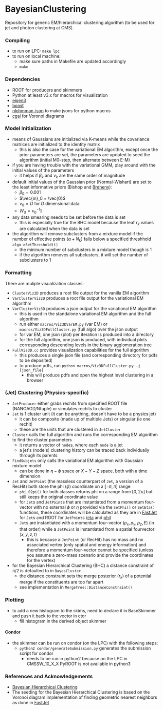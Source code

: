 # BayesianClustering
Repository for generic EM/hierarchical clustering algorithm (to be used for jet and photon clustering at CMS).

### Compiling
- to run on LPC: `make lpc`
- to run on local machine:
	- make sure paths in Makefile are updated accordingly
	- `make`

### Dependencies
- ROOT for producers and skimmers
- Python at least v3.x for macros for visualization
- [eigen3](https://eigen.tuxfamily.org/index.php?title=Main_Page)
- [boost](https://www.boost.org/doc/libs/1_82_0/libs/math/doc/html/special.html)
- [nlohmman-json](https://github.com/nlohmann/json) to make jsons for python macros
- [cgal](https://www.cgal.org/) for Voronoi diagrams

### Model Initialization
- means of Gaussians are initialized via K-means while the covariance matrices are initialized to the identity matrix
	- this is also the case for the variational EM algorithm, except once the prior parameters are set, the parameters are updated to seed the algorithm (initial M0-step, then alternate between E-M)
- if you are having trouble with the variational GMM, play around with the initial values of the parameters
	- it helps if $\beta_k$ and $\nu_k$ are the same order of magnitude 
- default initial values of the Gaussian prior (Normal-Wishart) are set to the least informative priors (Bishop and [Breheny](https://myweb.uiowa.edu/pbreheny/uk/teaching/701/notes/3-28.pdf)):
	- $\beta_0 = 0.001$
	- $\vec{m}_0 = \vec{0}$
	- $\nu_0 = D$  for $D$ dimensional data
	- $W_0 = \nu_0^{-1}\mathbb{I}$
- any data smearing needs to be set before the data is set
	- this is especially true for the BHC model because the leaf $r_k$ values are calculated when the data is set
- the algorithm will remove subclusters from a mixture model if the number of effective points ($\alpha + N_k$) falls below a specified threshhold `algo->SetThreshold(t)`
	- the mininum number of subclusters in a mixture model though is 1
	- if the algorithm removes all subclusters, it will set the number of subclusters to 1

### Formatting
There are muliple visualization classes:
- `ClusterViz2D` produces a root file output for the vanilla EM algorithm
- `VarClusterViz2D` produces a root file output for the variational EM algorithm
- `VarClusterViz3D` produces a json output for the variational EM algorithm
	- this is used in the standalone variational EM algorithm and the full algorithm
	- run either `macros/Viz3DVarEM.py` (var EM) or `macros/Viz3DFullCluster.py` (full algo) over the json output
	- for var EM, one json (plot) per iteration is produced into a directory
	- for the full algorithm, one json is produced, with individual plots corresponding descending levels in the binary agglomeration tree
- `FullViz3D.cc` provides visualization capabilities for the full algorithm
	- this produces a single json file (and corresponding directory for pdfs to be deposited)
	- to produce pdfs, run `python macros/Viz3DFullCluster.py -j [json_file]`
		- this will produce pdfs and open the highest level clustering in a browser

### (Jet) Clustering (Physics-specific)
- `JetProducer` either grabs rechits from specified ROOT file (NANOAOD/Ntuple) or simulates rechits to cluster
- `Jet` is 1 cluster unit (it can be anything, doesn't have to be a physics jet)
	- it can be composite (made up of multiple Jets) or singular (ie one rechit)
	- these are the units that are clustered in `JetCluster` 
- `Cluster` calls the full algorithm and runs the corresponding EM algorithm to find the cluster parameters
	- it returns a vector of `node`s, where each `node` is a jet
	- a jet's (node's) clustering history can be traced back individually through its parents
- `FindSubjets` only calls the variational EM algorithm with Gaussian mixture model
	- can be done in $\eta - \phi$ space or $X - Y - Z$ space, both with a time dimension
- `Jet` and `JetPoint` (the massless counterpart of `Jet`, a version of a RecHit) both store the phi ($\phi$) coordinate on a $[-\pi, \pi]$ range
	- `phi_02pi()` for both classes returns phi on a range from $[0, 2\pi]$ but still keeps the original coordinate value
	- for `Jet`s and `JetPoint`s that are instantiated from a momentum four-vector with no external $\phi$ or $\eta$ provided via the `SetPhi()` or `SetEta()` functions, these coordinates will be calculated as they are in [FastJet](https://fastjet.fr/repo/doxygen-3.4.2/PseudoJet_8cc_source.html) for `Jet`s and ROOT for `JetPoint`s ([eta](https://root.cern.ch/doc/master/eta_8h_source.html#l00048) and [phi](https://root.cern.ch/doc/master/GenVector_2Cartesian3D_8h_source.html#l00117))
	- `Jet`s are instantiated with a momentum four-vector $(p_x, p_y, p_z, E)$ (in that order) while a `JetPoint` is instantiated from a spatial fourvector $(x, y, z, t)$
		- this is because a `JetPoint` (or RecHit) has no mass and no associated vertex (only spatial and energy information) and therefore a momentum four-vector cannot be specified (unless you assume a zero-mass scenario and provide the coordinates for the vertex)
- for the Bayesian Hierarchical Clustering (BHC) a distance constraint of $\pi/2$ is defaulted to in `BayesCluster`
	- the distance constraint sets the merge posterior ($r_k$) of a potential merge if the constituents are too far apart
	- see implementation in `MergeTree::DistanceConstraint()`

### Plotting
- to add a new histogram to the skims, need to declare it in BaseSkimmer and push it back to the vector in ctor
	- fill histogram in the derived object skimmer
#### Condor
- the skimmer can be run on condor (on the LPC) with the following steps:
	- `python2 condor/generateSubmission.py` generates the submission script for condor
		- needs to be run in python2 because on the LPC in CMSSW_10_X_X PyROOT is not available in python3

### References and Acknowledgements
- [Bayesian Hierarchical Clustering](https://www2.stat.duke.edu/~kheller/bhcnew.pdf)
- The seeding for the Bayesian Hierarchical Clustering is based on the Voronoi diagram implementation of finding geometric nearest neighbors as done in [FastJet](https://arxiv.org/abs/1111.6097)
